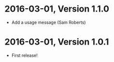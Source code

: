 2016-03-01, Version 1.1.0
=========================

 * Add a usage message (Sam Roberts)


2016-03-01, Version 1.0.1
=========================

 * First release!
